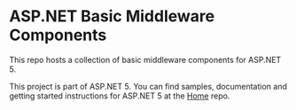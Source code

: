 ASP.NET Basic Middleware Components
========

This repo hosts a collection of basic middleware components for ASP.NET 5. 

This project is part of ASP.NET 5. You can find samples, documentation and getting started instructions for ASP.NET 5 at the [Home](https://github.com/aspnet/home) repo.
